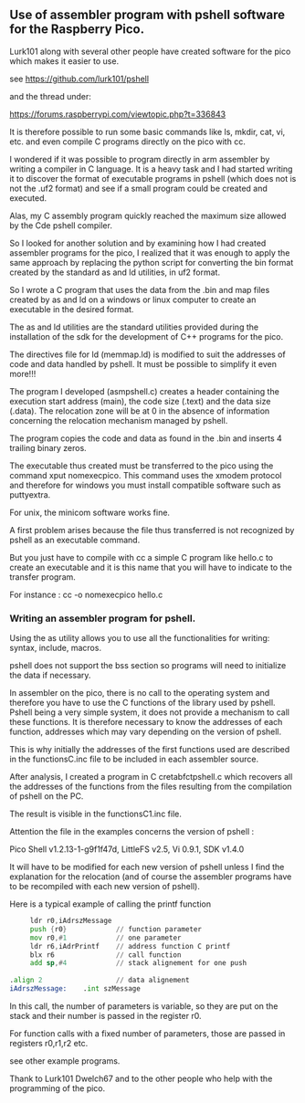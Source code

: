 ## Use of assembler program with pshell software for the Raspberry Pico.

Lurk101 along with several other people have created software for the pico which makes it easier to use.

see https://github.com/lurk101/pshell

and the thread under:

https://forums.raspberrypi.com/viewtopic.php?t=336843

It is therefore possible to run some basic commands like ls, mkdir, cat, vi, etc. and even compile C programs directly on the pico
with cc.

I wondered if it was possible to program directly in arm assembler by writing a compiler in C language. It is a heavy task and I had started writing it to discover the format of executable programs in pshell (which does not is not the .uf2 format) and see if a small program could be created and executed.

Alas, my C assembly program quickly reached the maximum size allowed by the Cde pshell compiler.

So I looked for another solution and by examining how I had created assembler programs for the pico, I realized that it was enough to apply the same approach by replacing the python script for converting the bin format created by the standard as and ld utilities, in uf2 format.

So I wrote a C program that uses the data from the .bin and map files created by as and ld on a windows or linux computer to create an executable in the desired format.

The as and ld utilities are the standard utilities provided during the installation of the sdk for the development of C++ programs for the pico.

The directives file for ld (memmap.ld) is modified to suit the addresses of code and data handled by pshell. It must be possible to simplify it even more!!!

The program I developed (asmpshell.c) creates a header containing the execution start address (main), the code size (.text) and the data size (.data). The relocation zone will be at 0 in the absence of information concerning the relocation mechanism managed by pshell.

The program copies the code and data as found in the .bin and inserts 4 trailing binary zeros.

The executable thus created must be transferred to the pico using the command xput nomexecpico. This command uses the xmodem protocol and therefore for windows you must install compatible software such as puttyextra.

For unix, the minicom software works fine.

A first problem arises because the file thus transferred is not recognized by pshell as an executable command.

But you just have to compile with cc a simple C program like hello.c to create an executable and it is this name that you will have to indicate to the transfer program.

For instance :
cc -o nomexecpico hello.c

### Writing an assembler program for pshell.

Using the as utility allows you to use all the functionalities for writing: syntax, include, macros.

pshell does not support the bss section so programs will need to initialize the data if necessary.

In assembler on the pico, there is no call to the operating system and therefore you have to use the C functions of the library used by pshell.
Pshell being a very simple system, it does not provide a mechanism to call these functions. It is therefore necessary to know the addresses of each function, addresses which may vary depending on the version of pshell.

This is why initially the addresses of the first functions used are described in the functionsC.inc file to be included in each assembler source.

After analysis, I created a program in C cretabfctpshell.c which recovers all the addresses of the functions from the files resulting from the compilation of pshell on the PC.

The result is visible in the functionsC1.inc file.

Attention the file in the examples concerns the version of pshell : 

Pico Shell v1.2.13-1-g9f1f47d, LittleFS v2.5, Vi 0.9.1, SDK v1.4.0

It will have to be modified for each new version of pshell unless I find the explanation for the relocation (and of course the assembler programs have to be recompiled with each new version of pshell).

Here is a typical example of calling the printf function
```asm
     ldr r0,iAdrszMessage
     push {r0}            // function parameter
     mov r0,#1            // one parameter
     ldr r6,iAdrPrintf    // address function C printf
     blx r6               // call function
     add sp,#4            // stack alignement for one push 
     
.align 2                  // data alignement
iAdrszMessage:    .int szMessage     
```
In this call, the number of parameters is variable, so they are put on the stack and their number is passed in the register r0.

For function calls with a fixed number of parameters, those are passed in registers r0,r1,r2 etc.

see other example programs.

Thank to Lurk101 Dwelch67 and to the other people who help with the programming of the pico.
